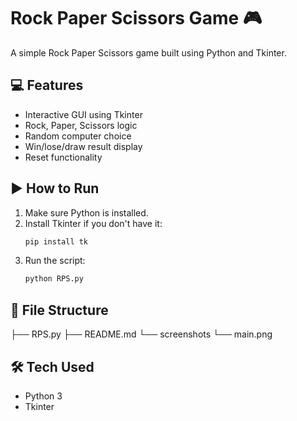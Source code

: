 # Rock Paper Scissors Game 🎮

A simple Rock Paper Scissors game built using Python and Tkinter.

## 💻 Features
- Interactive GUI using Tkinter
- Rock, Paper, Scissors logic
- Random computer choice
- Win/lose/draw result display
- Reset functionality

## ▶️ How to Run

1. Make sure Python is installed.
2. Install Tkinter if you don't have it:
    ```bash
    pip install tk
    ```
3. Run the script:
    ```bash
    python RPS.py
    ```

## 📂 File Structure
├── RPS.py ├── README.md └── screenshots └── main.png
## 🛠️ Tech Used
- Python 3
- Tkinter

